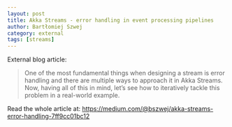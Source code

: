 ```yaml
---
layout: post
title: Akka Streams - error handling in event processing pipelines
author: Bartłomiej Szwej
category: external
tags: [streams]
---
```


External blog article: 

> One of the most fundamental things when designing a stream is error handling and there are multiple ways to approach it in Akka Streams. Now, having all of this in mind, let’s see how to iteratively tackle this problem in a real-world example.

Read the whole article at: https://medium.com/@bszwej/akka-streams-error-handling-7ff9cc01bc12